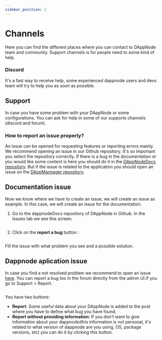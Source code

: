 ```yaml
---
sidebar_position: 2
---
```


# Channels

Here you can find the different places where you can contact to DAppNode team and community. Support channels is for people need to some kind of help.

### Discord

It's a fast way to receive help, some experienced dappnode users and devs team will try to help you as soon as possible.

## Support

In case you have some problem with your DAppNode or some configurations. You can ask for help in some of our supports channels (discord and forum).

### How to report an issue properly?

An issue can be opened for requesting features or reporting errors mainly. We recommend opening an issue in our Github repository. It's so important you select the repository correctly. If there is a bug in the documentation or you would like some content is here you should do it in the [DAppNodeDocs repository](https://github.com/dappnode/DAppNodeDocs/issues/new/choose). But if the issue is related to the application you should open an issue on the [DAppMannager repository](https://github.com/dappnode/DNP_DAPPMANAGER/issues/new/choose).

## Documentation issue

Now we know where we have to create an issue, we will create an issue as example. In this case, we will create an issue for the documentation.

1. Go to the dappnodeDocs repository of DAppNode in Github. In the Issues tab we see this screen.

<p align="center">
    <img width="1000">
</p>

2. Click on the **report a bug** button :

<p align="center">
    <img width="1000">
</p>

Fill the issue with what problem you see and a possible solution.

## Dappnode aplication issue

In case you find a not resolved problem we recommend to open an issue [here](https://github.com/dappnode/DNP_DAPPMANAGER/issues/new/choose). You can report a bug too in the forum directly from the admin UI.If you go to Support > Report.

<p align="center">
    <img width="1000">
</p>

You have two buttons:

- **Report**: Some useful data about your DAppNode is added to the post where you have to define what bug you have found.
- **Report without providing information**: If you don't want to give information about your dappnode(this information is not personal, it's related to what version of dappnode are you using, OS, package versions, etc) you can do it by clicking this button.
